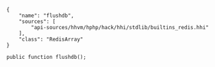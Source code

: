 ``` yamlmeta
{
    "name": "flushdb",
    "sources": [
        "api-sources/hhvm/hphp/hack/hhi/stdlib/builtins_redis.hhi"
    ],
    "class": "RedisArray"
}
```




``` Hack
public function flushdb();
```
<!-- HHAPIDOC -->

